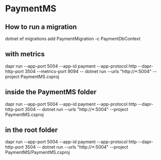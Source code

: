 ﻿# PaymentMS

## How to run a migration
dotnet ef migrations add PaymentMigration -c PaymentDbContext

## with metrics
dapr run --app-port 5004 --app-id payment --app-protocol http --dapr-http-port 3504 --metrics-port 9094 -- dotnet run --urls "http://*:5004" --project PaymentMS.csproj

## inside the PaymentMS folder
dapr run --app-port 5004 --app-id payment --app-protocol http --dapr-http-port 3504 -- 
dotnet run --urls "http://*:5004" --project PaymentMS.csproj

## in the root folder
dapr run --app-port 5004 --app-id payment --app-protocol http --dapr-http-port 3504 -- 
dotnet run --urls "http://*:5004" --project PaymentMS/PaymentMS.csproj

